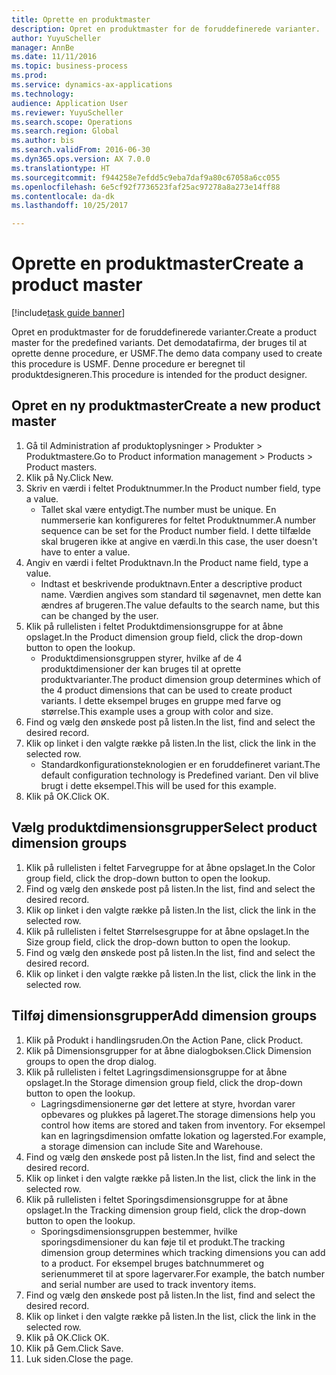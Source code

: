 ```yaml
--- 
title: Oprette en produktmaster
description: Opret en produktmaster for de foruddefinerede varianter.
author: YuyuScheller
manager: AnnBe
ms.date: 11/11/2016
ms.topic: business-process
ms.prod: 
ms.service: dynamics-ax-applications
ms.technology: 
audience: Application User
ms.reviewer: YuyuScheller
ms.search.scope: Operations
ms.search.region: Global
ms.author: bis
ms.search.validFrom: 2016-06-30
ms.dyn365.ops.version: AX 7.0.0
ms.translationtype: HT
ms.sourcegitcommit: f944258e7efdd5c9eba7daf9a80c67058a6cc055
ms.openlocfilehash: 6e5cf92f7736523faf25ac97278a8a273e14ff88
ms.contentlocale: da-dk
ms.lasthandoff: 10/25/2017

---
```

# <a name="create-a-product-master"></a><span data-ttu-id="90438-103">Oprette en produktmaster</span><span class="sxs-lookup"><span data-stu-id="90438-103">Create a product master</span></span>

[!include[task guide banner](../../includes/task-guide-banner.md)]

<span data-ttu-id="90438-104">Opret en produktmaster for de foruddefinerede varianter.</span><span class="sxs-lookup"><span data-stu-id="90438-104">Create a product master for the predefined variants.</span></span> <span data-ttu-id="90438-105">Det demodatafirma, der bruges til at oprette denne procedure, er USMF.</span><span class="sxs-lookup"><span data-stu-id="90438-105">The demo data company used to create this procedure is USMF.</span></span> <span data-ttu-id="90438-106">Denne procedure er beregnet til produktdesigneren.</span><span class="sxs-lookup"><span data-stu-id="90438-106">This procedure is intended for the product designer.</span></span>


## <a name="create-a-new-product-master"></a><span data-ttu-id="90438-107">Opret en ny produktmaster</span><span class="sxs-lookup"><span data-stu-id="90438-107">Create a new product master</span></span>
1. <span data-ttu-id="90438-108">Gå til Administration af produktoplysninger > Produkter > Produktmastere.</span><span class="sxs-lookup"><span data-stu-id="90438-108">Go to Product information management > Products > Product masters.</span></span>
2. <span data-ttu-id="90438-109">Klik på Ny.</span><span class="sxs-lookup"><span data-stu-id="90438-109">Click New.</span></span>
3. <span data-ttu-id="90438-110">Skriv en værdi i feltet Produktnummer.</span><span class="sxs-lookup"><span data-stu-id="90438-110">In the Product number field, type a value.</span></span>
    * <span data-ttu-id="90438-111">Tallet skal være entydigt.</span><span class="sxs-lookup"><span data-stu-id="90438-111">The number must be unique.</span></span> <span data-ttu-id="90438-112">En nummerserie kan konfigureres for feltet Produktnummer.</span><span class="sxs-lookup"><span data-stu-id="90438-112">A number sequence can be set for the Product number field.</span></span> <span data-ttu-id="90438-113">I dette tilfælde skal brugeren ikke at angive en værdi.</span><span class="sxs-lookup"><span data-stu-id="90438-113">In this case, the user doesn't have to enter a value.</span></span>  
4. <span data-ttu-id="90438-114">Angiv en værdi i feltet Produktnavn.</span><span class="sxs-lookup"><span data-stu-id="90438-114">In the Product name field, type a value.</span></span>
    * <span data-ttu-id="90438-115">Indtast et beskrivende produktnavn.</span><span class="sxs-lookup"><span data-stu-id="90438-115">Enter a descriptive product name.</span></span> <span data-ttu-id="90438-116">Værdien angives som standard til søgenavnet, men dette kan ændres af brugeren.</span><span class="sxs-lookup"><span data-stu-id="90438-116">The value defaults to the search name, but this can be changed by the user.</span></span>  
5. <span data-ttu-id="90438-117">Klik på rullelisten i feltet Produktdimensionsgruppe for at åbne opslaget.</span><span class="sxs-lookup"><span data-stu-id="90438-117">In the Product dimension group field, click the drop-down button to open the lookup.</span></span>
    * <span data-ttu-id="90438-118">Produktdimensionsgruppen styrer, hvilke af de 4 produktdimensioner der kan bruges til at oprette produktvarianter.</span><span class="sxs-lookup"><span data-stu-id="90438-118">The product dimension group determines which of the 4 product dimensions that can be used to create product variants.</span></span> <span data-ttu-id="90438-119">I dette eksempel bruges en gruppe med farve og størrelse.</span><span class="sxs-lookup"><span data-stu-id="90438-119">This example uses a group with color and size.</span></span>  
6. <span data-ttu-id="90438-120">Find og vælg den ønskede post på listen.</span><span class="sxs-lookup"><span data-stu-id="90438-120">In the list, find and select the desired record.</span></span>
7. <span data-ttu-id="90438-121">Klik op linket i den valgte række på listen.</span><span class="sxs-lookup"><span data-stu-id="90438-121">In the list, click the link in the selected row.</span></span>
    * <span data-ttu-id="90438-122">Standardkonfigurationsteknologien er en foruddefineret variant.</span><span class="sxs-lookup"><span data-stu-id="90438-122">The default configuration technology is Predefined variant.</span></span> <span data-ttu-id="90438-123">Den vil blive brugt i dette eksempel.</span><span class="sxs-lookup"><span data-stu-id="90438-123">This will be used for this example.</span></span>  
8. <span data-ttu-id="90438-124">Klik på OK.</span><span class="sxs-lookup"><span data-stu-id="90438-124">Click OK.</span></span>

## <a name="select-product-dimension-groups"></a><span data-ttu-id="90438-125">Vælg produktdimensionsgrupper</span><span class="sxs-lookup"><span data-stu-id="90438-125">Select product dimension groups</span></span>
1. <span data-ttu-id="90438-126">Klik på rullelisten i feltet Farvegruppe for at åbne opslaget.</span><span class="sxs-lookup"><span data-stu-id="90438-126">In the Color group field, click the drop-down button to open the lookup.</span></span>
2. <span data-ttu-id="90438-127">Find og vælg den ønskede post på listen.</span><span class="sxs-lookup"><span data-stu-id="90438-127">In the list, find and select the desired record.</span></span>
3. <span data-ttu-id="90438-128">Klik op linket i den valgte række på listen.</span><span class="sxs-lookup"><span data-stu-id="90438-128">In the list, click the link in the selected row.</span></span>
4. <span data-ttu-id="90438-129">Klik på rullelisten i feltet Størrelsesgruppe for at åbne opslaget.</span><span class="sxs-lookup"><span data-stu-id="90438-129">In the Size group field, click the drop-down button to open the lookup.</span></span>
5. <span data-ttu-id="90438-130">Find og vælg den ønskede post på listen.</span><span class="sxs-lookup"><span data-stu-id="90438-130">In the list, find and select the desired record.</span></span>
6. <span data-ttu-id="90438-131">Klik op linket i den valgte række på listen.</span><span class="sxs-lookup"><span data-stu-id="90438-131">In the list, click the link in the selected row.</span></span>

## <a name="add-dimension-groups"></a><span data-ttu-id="90438-132">Tilføj dimensionsgrupper</span><span class="sxs-lookup"><span data-stu-id="90438-132">Add dimension groups</span></span>
1. <span data-ttu-id="90438-133">Klik på Produkt i handlingsruden.</span><span class="sxs-lookup"><span data-stu-id="90438-133">On the Action Pane, click Product.</span></span>
2. <span data-ttu-id="90438-134">Klik på Dimensionsgrupper for at åbne dialogboksen.</span><span class="sxs-lookup"><span data-stu-id="90438-134">Click Dimension groups to open the drop dialog.</span></span>
3. <span data-ttu-id="90438-135">Klik på rullelisten i feltet Lagringsdimensionsgruppe for at åbne opslaget.</span><span class="sxs-lookup"><span data-stu-id="90438-135">In the Storage dimension group field, click the drop-down button to open the lookup.</span></span>
    * <span data-ttu-id="90438-136">Lagringsdimensionerne gør det lettere at styre, hvordan varer opbevares og plukkes på lageret.</span><span class="sxs-lookup"><span data-stu-id="90438-136">The storage dimensions help you control how items are stored and taken from inventory.</span></span> <span data-ttu-id="90438-137">For eksempel kan en lagringsdimension omfatte lokation og lagersted.</span><span class="sxs-lookup"><span data-stu-id="90438-137">For example, a storage dimension can include Site and Warehouse.</span></span>  
4. <span data-ttu-id="90438-138">Find og vælg den ønskede post på listen.</span><span class="sxs-lookup"><span data-stu-id="90438-138">In the list, find and select the desired record.</span></span>
5. <span data-ttu-id="90438-139">Klik op linket i den valgte række på listen.</span><span class="sxs-lookup"><span data-stu-id="90438-139">In the list, click the link in the selected row.</span></span>
6. <span data-ttu-id="90438-140">Klik på rullelisten i feltet Sporingsdimensionsgruppe for at åbne opslaget.</span><span class="sxs-lookup"><span data-stu-id="90438-140">In the Tracking dimension group field, click the drop-down button to open the lookup.</span></span>
    * <span data-ttu-id="90438-141">Sporingsdimensionsgruppen bestemmer, hvilke sporingsdimensioner du kan føje til et produkt.</span><span class="sxs-lookup"><span data-stu-id="90438-141">The tracking dimension group determines which tracking dimensions you can add to a product.</span></span> <span data-ttu-id="90438-142">For eksempel bruges batchnummeret og serienummeret til at spore lagervarer.</span><span class="sxs-lookup"><span data-stu-id="90438-142">For example, the batch number and serial number are used to track inventory items.</span></span>  
7. <span data-ttu-id="90438-143">Find og vælg den ønskede post på listen.</span><span class="sxs-lookup"><span data-stu-id="90438-143">In the list, find and select the desired record.</span></span>
8. <span data-ttu-id="90438-144">Klik op linket i den valgte række på listen.</span><span class="sxs-lookup"><span data-stu-id="90438-144">In the list, click the link in the selected row.</span></span>
9. <span data-ttu-id="90438-145">Klik på OK.</span><span class="sxs-lookup"><span data-stu-id="90438-145">Click OK.</span></span>
10. <span data-ttu-id="90438-146">Klik på Gem.</span><span class="sxs-lookup"><span data-stu-id="90438-146">Click Save.</span></span>
11. <span data-ttu-id="90438-147">Luk siden.</span><span class="sxs-lookup"><span data-stu-id="90438-147">Close the page.</span></span>


